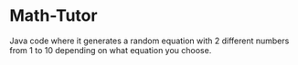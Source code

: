 # Math-Tutor
Java code where it generates a random equation with 2 different numbers from 1 to 10 depending on what equation you choose. 
